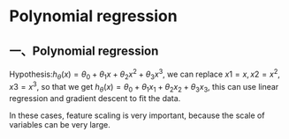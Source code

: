 # Polynomial regression

## 一、Polynomial regression

Hypothesis:$h_{\theta}(x)=\theta_0+\theta_1x+\theta_2x^2+\theta_3x^3$, we can replace $x1=x,x2=x^2,x3=x^3$, so that we get $h_{\theta}(x)=\theta_0+\theta_1x_1+\theta_2x_2+\theta_3x_3$, this can use linear regression and gradient descent to fit the data.

In these cases, feature scaling is very important, because the scale of variables can be very large.